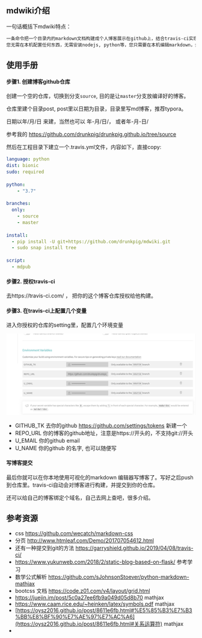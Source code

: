 
## mdwiki介绍
一句话概括下mdwiki特点：
```bash
一条命令把一个目录内的markdown文档构建成个人博客展示在github上，结合travis-ci实现全自动发布。
您无需在本机配置任何东西，无需安装nodejs, python等，您只需要在本机编辑markdown，然后push到您的github仓库就OK了。

```



## 使用手册

#### 步骤1. 创建博客github仓库

创建一个空的仓库，切换到分支`source`, 目的是让`master`分支放编译好的博客。

仓库里建个目录post, post里以日期为目录，目录里写md博客，推荐typora。

日期以年/月/日  来建，当然也可以  年-月/日/， 或者年-月-日/

参考我的  https://github.com/drunkpig/drunkpig.github.io/tree/source

然后在工程目录下建立一个.travis.yml文件，内容如下，直接copy:



```yaml
language: python
dist: bionic
sudo: required

python:
    - "3.7"

branches:
  only:
    - source
    - master

install:
  - pip install -U git+https://github.com/drunkpig/mdwiki.git
  - sudo snap install tree

script:
  - mdpub
```



#### 步骤2. 授权travis-ci

去https://travis-ci.com/ ， 把你的这个博客仓库授权给他构建。



#### 步骤3. 在travis-ci上配置几个变量

进入你授权的仓库的setting里，配置几个环境变量

![](docs\配置参数.png)



- GITHUB_TK  去你的github  https://github.com/settings/tokens  新建一个
- REPO_URL  你的博客的github地址，注意是https://开头的，不支持git://开头
- U_EMAIL  你的github email
- U_NAME 你的github 的名字, 也可以随便写



#### 写博客提交

最后你就可以在你本地使用可视化的markdown 编辑器写博客了。写好之后push到仓库里。travis-ci自动会对博客进行构建，并提交到你的仓库。

还可以给自己的博客绑定个域名，自己去网上查吧，很多介绍。





## 参考资源

- css https://github.com/wecatch/markdown-css
- 分页 http://www.htmleaf.com/Demo/201707054612.html
- 还有一种提交到git的方法 https://garryshield.github.io/2019/04/08/travis-ci/
- https://www.yukunweb.com/2018/2/static-blog-based-on-flask/  参考学习
- 数学公式解析 https://github.com/sJohnsonStoever/python-markdown-mathjax
- bootcss 文档 https://code.z01.com/v4/layout/grid.html
- https://juejin.im/post/5c0a27ee6fb9a049d05d8b70   mathjax
- https://www.caam.rice.edu/~heinken/latex/symbols.pdf mathjax
- [https://oysz2016.github.io/post/8611e6fb.html#%E5%85%B3%E7%B3%BB%E8%BF%90%E7%AE%97%E7%AC%A6](https://oysz2016.github.io/post/8611e6fb.html#关系运算符)  mathjax
- 
